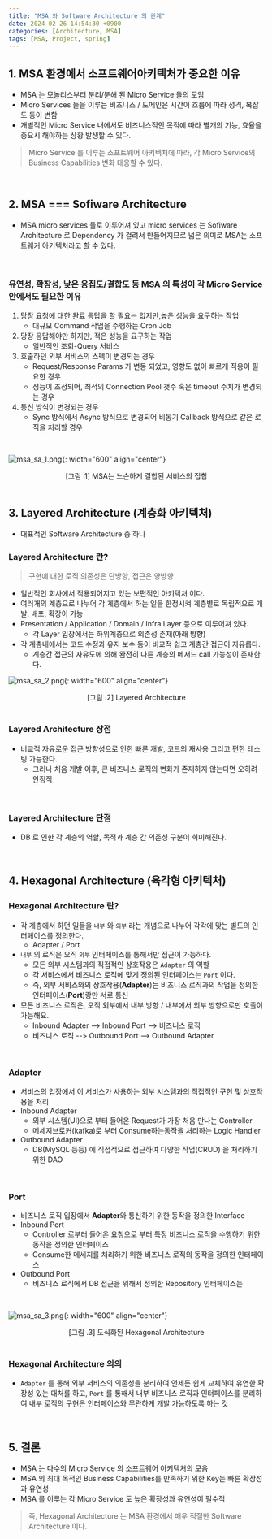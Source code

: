 ```yaml
---
title: "MSA 와 Software Architecture 의 관계"
date: 2024-02-26 14:54:30 +0900
categories: [Architecture, MSA]
tags: [MSA, Project, spring]
---
```


## 1. MSA 환경에서 소프트웨어아키텍처가 중요한 이유

- MSA 는 모놀리스부터 분리/분해 된 Micro Service 들의 모임
- Micro Services 들을 이루는 비즈니스 / 도메인은 시간이 흐름에 따라 성격, 복잡도 등이 변함
- 개별적인 Micro Service 내에서도 비즈니스적인 목적에 따라 별개의 기능, 효율을 중요시 해야하는 상황 발생할 수 있다.

> Micro Service 를 이루는 소프트웨어 아키텍처에 따라, 각 Micro Service의 Business Capabilities 변화 대응할 수 있다.

<br >

## 2. MSA === Sofiware Architecture

- MSA micro services 들로 이루어져 있고 micro services 는 Sofiware Architecture 로 Dependency 가 걸려서 만들어지므로 넓은 의미로 MSA는 소프트웨커 아키텍처라고 할 수 있다.

<br >

### 유연성, 확장성, 낮은 응집도/결합도 등 MSA 의 특성이 각 Micro Service 안에서도 필요한 이유

1. 당장 요청에 대한 완료 응답을 할 필요는 없지만,높은 성능을 요구하는 작업
   - 대규모 Command 작업을 수행하는 Cron Job
2. 당장 응답해야만 하지만, 적은 성능을 요구하는 작업
   - 일반적인 조회-Query 서비스
3. 호출하던 외부 서비스의 스펙이 변경되는 경우
   - Request/Response Params 가 변동 되었고, 영향도 없이 빠르게 적용이 필요한 경우
   - 성능이 조정되어, 최적의 Connection Pool 갯수 혹은 timeout 수치가 변경되는 경우
4. 통신 방식이 변경되는 경우
   - Sync 방식에서 Async 방식으로 변경되어 비동기 Callback 방식으로 같은 로직을 처리할 경우

<br>

![msa_sa_1.png](/assets/img/post_img/coding/architecture/msa_sa_1.png){: width="600" align="center"}

<center>[그림 .1] MSA는 느슨하게 결합된 서비스의 집합 </center>

<br>

## 3. Layered Architecture (계층화 아키텍처)

- 대표적인 Software Architecture 중 하나

### Layered Architecture 란?

> 구현에 대한 로직 의존성은 단방향, 접근은 양방향

- 일반적인 회사에서 적용되어지고 있는 보편적인 아키텍처 이다.
- 여러개의 계층으로 나누어 각 계층에서 하는 일을 한정시켜 계층별로 독립적으로 개발, 배포, 확장이 가능
- Presentation / Application / Domain / Infra Layer 등으로 이루어져 있다.
  - 각 Layer 입장에서는 하위계층으로 의존성 존재(아래 방향)
- 각 계층내에서는 코드 수정과 유지 보수 등이 비교적 쉽고 계층간 접근이 자유롭다.
  - 계층간 접근의 자유도에 의해 완전히 다른 계층의 메서드 call 가능성이 존재한다.

![msa_sa_2.png](/assets/img/post_img/coding/architecture/msa_sa_2.png){: width="600" align="center"}

<center>[그림 .2] Layered Architecture </center>

<br>

### Layered Architecture 장점

- 비교적 자유로운 접근 방향성으로 인한 빠른 개발, 코드의 재사용 그리고 편한 테스팅 가능한다.
  - 그러나 처음 개발 이후, 큰 비즈니스 로직의 변화가 존재하지 않는다면 오히려 안정적

<br>

### Layered Architecture 단점

- DB 로 인한 각 계층의 역할, 목적과 계층 간 의존성 구분이 희미해진다.

<br>

## 4. Hexagonal Architecture (육각형 아키텍처)

### Hexagonal Architecture 란?

- 각 계층에서 하던 일들을 `내부` 와 `외부` 라는 개념으로 나누어 각각에 맞는 별도의 인터페이스를 정의한다.
  - Adapter / Port
- `내부` 의 로직은 오직 `외부` 인터페이스를 통해서만 접근이 가능하다.
  - 모든 외부 시스템과의 직접적인 상호작용은 `Adapter` 의 역할
  - 각 서비스에서 비즈니스 로직에 맞게 정의된 인터페이스는 `Port` 이다.
  - 즉, 외부 서비스와의 상호작용(**Adapter**)는 비즈니스 로직과의 작업을 정의한 인터페이스(**Port**)랑만 서로 통신
- 모든 비즈니스 로직은, 오직 외부에서 내부 방향 / 내부에서 외부 방향으로만 호출이 가능해요.
  - Inbound Adapter --> Inbound Port --> 비즈니스 로직
  - 비즈니스 로직 --> Outbound Port --> Outbound Adapter

<br>

### Adapter

- 서비스의 입장에서 이 서비스가 사용하는 외부 시스템과의 직접적인 구현 및 상호작용을 처리
- Inbound Adapter
  - 외부 시스템(UI)으로 부터 들어온 Request가 가장 처음 만나는 Controller
  - 메세지브로커(kafka)로 부터 Consume하는동작을 처리하는 Logic Handler
- Outbound Adapter
  - DB(MySQL 등등) 에 직접적으로 접근하여 다양한 작업(CRUD) 을 처리하기 위한 DAO

<br>

### Port

- 비즈니스 로직 입장에서 **Adapter**와 통신하기 위한 동작을 정의한 Interface
- Inbound Port
  - Controller 로부터 들어온 요청으로 부터 특정 비즈니스 로직을 수행하기 위한 동작을 정의한 인터페이스
  - Consume한 메세지를 처리하기 위한 비즈니스 로직의 동작을 정의한 인터페이스
- Outbound Port
  - 비즈니스 로직에서 DB 접근을 위해서 정의한 Repository 인터페이스는

<br>

![msa_sa_3.png](/assets/img/post_img/coding/architecture/msa_sa_3.png){: width="600" align="center"}

<center>[그림 .3] 도식화된 Hexagonal Architecture </center>
<br>

### Hexagonal Architecture 의의

- `Adapter` 를 통해 외부 서비스의 의존성을 분리하여 언제든 쉽게 교체하여 유연한 확장성 있는 대처를 하고, `Port` 를 통해서 내부 비즈니스 로직과 인터페이스를 분리하여 내부 로직의 구현은 인터페이스와 무관하게 개발 가능하도록 하는 것

<br>

## 5. 결론

- MSA 는 다수의 Micro Service 의 소프트웨어 아키텍처의 모음
- MSA 의 최대 목적인 Business Capabilities를 만족하기 위한 Key는 빠른 확장성과 유연성
- MSA 를 이루는 각 Micro Service 도 높은 확장성과 유연성이 필수적

> 즉, Hexagonal Architecture 는 MSA 환경에서 매우 적절한 Software Architecture 이다.
